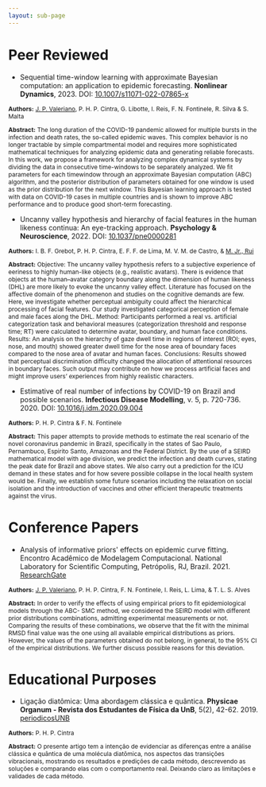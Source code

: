 ```yaml
---
layout: sub-page
---
```


# Peer Reviewed

- Sequential time-window learning with approximate Bayesian computation: an application to epidemic forecasting. **Nonlinear Dynamics**, 2023. DOI: [10.1007/s11071-022-07865-x](https://doi.org/10.1007/s11071-022-07865-x)

<p style="font-size: 12px;"><b>Authors:</b> <a href="https://joaovaleriano.github.io/">J. P. Valeriano</a>, P. H. P. Cintra, G. Libotte, I. Reis, F. N. Fontinele, R. Silva & S. Malta</p>

<p style="font-size: 12px;"><b>Abstract:</b> The long duration of the COVID-19 pandemic allowed for multiple bursts in the infection and death rates, the so-called epidemic waves. This complex behavior is no longer tractable by simple compartmental model and requires more sophisticated mathematical techniques for analyzing epidemic data and generating reliable forecasts. In this work, we propose a framework for analyzing complex dynamical systems by dividing the data in consecutive time-windows to be separately analyzed. We fit parameters for each timewindow through an approximate Bayesian computation (ABC) algorithm, and the posterior distribution of parameters obtained for one window is used as the prior distribution for the next window. This Bayesian learning approach is tested with data on COVID-19 cases in multiple countries and is shown to improve ABC performance and to produce good short-term forecasting.</p>

- Uncanny valley hypothesis and hierarchy of facial features in the human likeness continua: An eye-tracking approach. **Psychology & Neuroscience**, 2022. DOI: [10.1037/pne0000281](https://psycnet.apa.org/doi/10.1037/pne0000281)

<p style="font-size: 12px;"><b>Authors:</b> I. B. F. Grebot, P. H. P. Cintra, E. F. F. de Lima, M. V. M. de Castro, & <a href="https://eupercebo.unb.br/">M. Jr., Rui</a></p>

<p style="font-size: 12px;"><b>Abstract:</b> Objective: The uncanny valley hypothesis refers to a subjective experience of eeriness to highly human-like objects (e.g., realistic avatars). There is evidence that objects at the human–avatar category boundary along the dimension of human likeness (DHL) are more likely to evoke the uncanny valley effect. Literature has focused on the affective domain of the phenomenon and studies on the cognitive demands are few. Here, we investigate whether perceptual ambiguity could affect the hierarchical processing of facial features. Our study investigated categorical perception of female and male faces along the DHL. Method: Participants performed a real vs. artificial categorization task and behavioral measures (categorization threshold and response time; RT) were calculated to determine avatar, boundary, and human face conditions. Results: An analysis on the hierarchy of gaze dwell time in regions of interest (ROI; eyes, nose, and mouth) showed greater dwell time for the nose area of boundary faces compared to the nose area of avatar and human faces. Conclusions: Results showed that perceptual discrimination difficulty changed the allocation of attentional resources in boundary faces. Such output may contribute on how we process artificial faces and might improve users’ experiences from highly realistic characters.</p>

- Estimative of real number of infections by COVID-19 on Brazil and possible scenarios. **Infectious Disease Modelling**, v. 5, p. 720-736. 2020. DOI: [10.1016/j.idm.2020.09.004](https://doi.org/10.1016/j.idm.2020.09.004)

<p style="font-size: 12px;"><b>Authors:</b> P. H. P. Cintra & F. N. Fontinele</p>

<p style="font-size: 12px;"><b>Abstract:</b> This paper attempts to provide methods to estimate the real scenario of the novel coronavirus pandemic in Brazil, specifically in the states of Sao Paulo, Pernambuco, Espirito Santo, Amazonas and the Federal District. By the use of a SEIRD mathematical model with age division, we predict the infection and death curves, stating the peak date for Brazil and above states. We also carry out a prediction for the ICU demand in these states and for how severe possible collapse in the local health system would be. Finally, we establish some future scenarios including the relaxation on social isolation and the introduction of vaccines and other efficient therapeutic treatments against the virus.</p>

# Conference Papers

- Analysis of informative priors' effects on epidemic curve fitting. Encontro Acadêmico de Modelagem Computacional. National Laboratory for Scientific Computing, Petrópolis, RJ, Brazil. 2021. [ResearchGate](https://www.researchgate.net/publication/349899431_Analysis_of_informative_priors%27_effects_on_epidemic_curve_fitting)

<p style="font-size: 12px;"><b>Authors:</b> <a href="https://joaovaleriano.github.io/">J. P. Valeriano</a>, P. H. P. Cintra, F. N. Fontinele, I. Reis, L. Lima, & T. L. S. Alves</p>

<p style="font-size: 12px;"><b>Abstract:</b> In order to verify the effects of using empirical priors to fit epidemiological models through the ABC- SMC method, we considered the SEIRD model with different prior distributions combinations, admitting experimental measurements or not. Comparing the results of these combinations, we observe that the fit with the minimal RMSD final value was the one using all available empirical distributions as priors. However, the values of the parameters obtained do not belong, in general, to the 95% CI of the empirical distributions. We further discuss possible reasons for this deviation.</p>

# Educational Purposes

- Ligação diatômica: Uma abordagem clássica e quântica. **Physicae Organum - Revista dos Estudantes de Física da UnB**, 5(2), 42-62. 2019. [periodicosUNB](https://periodicos.unb.br/index.php/physicae/article/view/24022)

<p style="font-size: 12px;"><b>Authors:</b> P. H. P. Cintra</p>

<p style="font-size: 12px;"><b>Abstract:</b> O presente artigo tem a intenção de evidenciar as diferenças entre a análise clássica e quântica de uma molécula diatômica, nos aspectos das transições vibracionais, mostrando os resultados e predições de cada método, descrevendo as soluções e comparando elas com o comportamento real. Deixando claro as limitações e validades de cada método.</p>